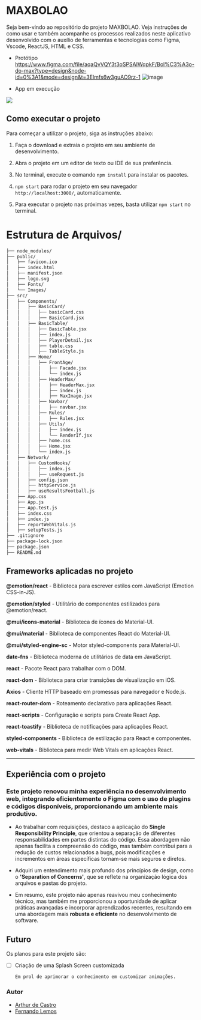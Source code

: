 # MAXBOLAO
Seja bem-vindo ao repositório do projeto MAXBOLAO.
Veja instruções de como usar e também acompanhe os processos realizados neste aplicativo desenvolvido com o auxílio de ferramentas e tecnologias como Figma, Vscode, ReactJS, HTML e CSS.


- Protótipo 
https://www.figma.com/file/aqaQvVQY3t3oSPSAIWqpkF/Bol%C3%A3o-do-max?type=design&node-id=0%3A1&mode=design&t=3EImfs6w3guAO9rz-1
![image](https://github.com/arthurfjadecastro/maxbolao/assets/27228969/e5b7e28c-8619-4525-835b-eb4fc5bc0be6)






- App em execução


![](https://media.giphy.com/media/kPuEqXbqAAi6s4OPGU/giphy.gif) 

## Como executar o projeto 

Para começar a utilizar o projeto, siga as instruções abaixo:

1. Faça o download e extraia o projeto em seu ambiente de desenvolvimento.

2. Abra o projeto em um editor de texto ou IDE de sua preferência.

3. No terminal, execute o comando `npm install` para instalar os pacotes.

4. `npm start` para rodar o projeto em seu navegador `http://localhost:3000/`, automaticamente.

5. Para executar o projeto nas próximas vezes, basta utilizar `npm start` no terminal.



# Estrutura de Arquivos/
```md
├── node_modules/
├── public/
│   ├── favicon.ico
│   ├── index.html
│   ├── manifest.json
│   ├── logo.svg
│   ├── Fonts/
│   └── Images/
├── src/
│   ├── Components/
│   │   ├── BasicCard/
│   │   │   ├── basicCard.css
│   │   │   ├── BasicCard.jsx
│   │   ├── BasicTable/
│   │   │   ├── BasicTable.jsx
│   │   │   ├── index.js
│   │   │   ├── PlayerDetail.jsx
│   │   │   ├── table.css
│   │   │   ├── TableStyle.js
│   │   ├── Home/
│   │   │   ├── FrontAge/
│   │   │   │   ├── Facade.jsx 
│   │   │   │   └── index.js
│   │   │   ├── HeaderMax/
│   │   │   │   ├── HeaderMax.jsx
│   │   │   │   ├── index.js
│   │   │   │   ├── MaxImage.jsx
│   │   │   ├── Navbar/
│   │   │   │   ├── navbar.jsx
│   │   │   ├── Rules/
│   │   │   │   ├── Rules.jsx
│   │   │   ├── Utils/
│   │   │   │   ├── index.js
│   │   │   │   └── RenderIf.jsx
│   │   │   ├── home.css
│   │   │   ├── Home.jsx
│   │   │   └── index.js
│   ├── Network/
│   │   ├── CustomHooks/
│   │   │   ├── index.js
│   │   │   ├── useRequest.js
│   │   ├── config.json
│   │   ├── httpService.js
│   │   ├── useResultsFootball.js
│   ├── App.css
│   ├── App.js
│   ├── App.test.js
│   ├── index.css
│   ├── index.js
│   ├── reportWebVitals.js
│   ├── setupTests.js
├── .gitignore
├── package-lock.json
├── package.json
├── README.md
```


## Frameworks aplicadas no projeto

**@emotion/react** - Biblioteca para escrever estilos com JavaScript (Emotion CSS-in-JS). 

**@emotion/styled** - Utilitário de componentes estilizados para @emotion/react. 

**@mui/icons-material** - Biblioteca de ícones do Material-UI.

**@mui/material** - Biblioteca de componentes React do Material-UI.

**@mui/styled-engine-sc** - Motor styled-components para Material-UI.

**date-fns** - Biblioteca moderna de utilitários de data em JavaScript.

**react** - Pacote React para trabalhar com o DOM.

**react-dom** - Biblioteca para criar transições de visualização em iOS. 

**Axios** - Cliente HTTP baseado em promessas para navegador e Node.js.

**react-router-dom** - Roteamento declarativo para aplicações React.

**react-scripts** - Configuração e scripts para Create React App.

**react-toastify** - Biblioteca de notificações para aplicações React.

**styled-components** - Biblioteca de estilização para React e componentes.

**web-vitals** - Biblioteca para medir Web Vitals em aplicações React.



-------------------------------------

## Experiência com o projeto 

### Este projeto renovou minha experiência no desenvolvimento web, integrando eficientemente o Figma com o uso de plugins e códigos disponíveis, proporcionando um ambiente mais produtivo.

- Ao trabalhar com requisições, destaco a aplicação do **Single Responsibility Principle**, que orientou a separação de diferentes responsabilidades em partes distintas do código. Essa abordagem não apenas facilita a compreensão do código, mas também contribui para a redução de custos relacionados a bugs, pois modificações e incrementos em áreas específicas tornam-se mais seguros e diretos.

- Adquiri um entendimento mais profundo dos princípios de design, como o **'Separation of Concerns'**, que se reflete na organização lógica dos arquivos e pastas do projeto.

- Em resumo, este projeto não apenas reavivou meu conhecimento técnico, mas também me proporcionou a oportunidade de aplicar práticas avançadas e incorporar aprendizados recentes, resultando em uma abordagem mais **robusta e eficiente** no desenvolvimento de software.



## Futuro

Os planos para este projeto são:

- [ ] Criação de uma Splash Screen customizada
        
      Em prol de aprimorar o conhecimento em customizar animações. 

    
    
### Autor

- [Arthur de Castro](https://github.com/arthurfjadecastro)
- [Fernando Lemos](https://github.com/fernandolemos92)

